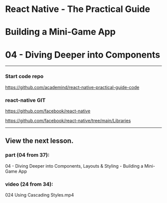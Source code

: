 # React Native - The Practical Guide
# Building a Mini-Game App
# 04 - Diving Deeper into Components

---

### Start code repo
https://github.com/academind/react-native-practical-guide-code

### react-native GIT
https://github.com/facebook/react-native

https://github.com/facebook/react-native/tree/main/Libraries

---

## View the next lesson.

### part (04 from 37):
04 - Diving Deeper into Components, 
Layouts & Styling - Building a Mini-Game App

### video (24 from 34):
024 Using Cascading Styles.mp4
